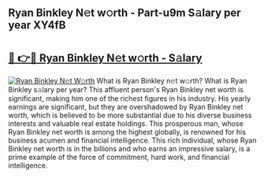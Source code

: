 ## Ryan Binkley N𝚎t w𝚘rth - Part-u9m S𝚊lary per year XY4fB

# <h2><a href="http://gc4e59.nevu.top/?p=Ryan+Binkley">🔗 👉🔴 Ryan Binkley N𝚎t w𝚘rth - S𝚊lary</a></h2>

[![Ryan Binkley N𝚎t W𝚘rth](https://i.imgur.com/Oavwk0R.jpeg)](http://gc4e59.nevu.top/?p=Ryan+Binkley)
What is Ryan Binkley n𝚎t w𝚘rth? What is Ryan Binkley s𝚊lary per year?
This affluent person's Ryan Binkley net worth is significant, making him one of the richest figures in his industry. His yearly earnings are significant, but they are overshadowed by Ryan Binkley net worth, which is believed to be more substantial due to his diverse business interests and valuable real estate holdings. This prosperous man, whose Ryan Binkley net worth is among the highest globally, is renowned for his business acumen and financial intelligence. This rich individual, whose Ryan Binkley net worth is in the billions and who earns an impressive salary, is a prime example of the force of commitment, hard work, and financial intelligence.
